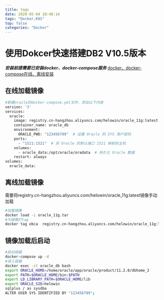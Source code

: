 ```yaml
---
title: tags
date: 2020-05-04 10:40:14
tags: "Docker,K8S"
top: false
categories: "Docker"
---
```

# 使用Dokcer快速搭建DB2 V10.5版本
***安装前提需要已安装docker、docker-compose服务*** [docker、docker-compose在线、离线安装](https://blog.csdn.net/weixin_45494811)
## 在线加载镜像
``` bash
#新建oracle的docker-compose.yml文件，添加以下内容
version: '3'
services:
  oracle:
    image: registry.cn-hangzhou.aliyuncs.com/helowin/oracle_11g:latest
    container_name: oracle_db
    environment:
      ORACLE_PWD: "123456789"  # 设置 Oracle 的 SYS 用户密码
    ports:
      - "1521:1521"  # 将 Oracle 的默认端口 1521 映射到主机
    volumes:
      - oracle_data:/opt/oracle/oradata  # 持久化 Oracle 数据
    restart: always
volumes:
  oracle_data:

```
## 离线加载镜像
需要将registry.cn-hangzhou.aliyuncs.com/helowin/oracle_11g:latest镜像手动加载
``` bash
#加载镜像
docker load -i oracle_11g.tar
#为镜像打tag
docker tag obca  registry.cn-hangzhou.aliyuncs.com/helowin/oracle_11g:latest
```
## 镜像加载后启动
``` bash
#启动容器
docker-compose up -d 
#进入容器
docker exec -it oracle_db bash
export ORACLE_HOME=/home/oracle/app/oracle/product/11.2.0/dbhome_2
export PATH=$ORACLE_HOME/bin:$PATH
export LD_LIBRARY_PATH=$ORACLE_HOME/lib
export ORACLE_SID=helowin
sqlplus / as sysdba
ALTER USER SYS IDENTIFIED BY "123456789";
```